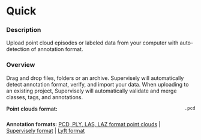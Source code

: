 # Quick

### Description

Upload point cloud episodes or labeled data from your computer with auto-detection of annotation format.

### Overview

Drag and drop files, folders or an archive. Supervisely will automatically detect annotation format, verify, and import your data.
When uploading to an existing project, Supervisely will automatically validate and merge classes, tags, and annotations.

<div style="display: grid; grid-template-columns: auto 1fr; grid-column-gap: 5px; grid-row-gap: 10px; grid-auto-rows: auto;">
  <b style="font-weight: 600; flex: none;" class="mr5">Point clouds format:</b>
  <span><code>.pcd</code></span>

<b style="font-weight: 600; flex: none;" class="mr5">Annotation formats:</b>
<span>
<a href="https://docs.supervisely.com/import-and-export/import/supported-formats-pointcloud/point_clouds" data-modal-href="https://raw.githubusercontent.com/supervisely-ecosystem/import-wizard-docs/master/converter_docs/point_cloud/point_clouds.md" data-key="sly-open-modal" data-modal-event="open-md-modal" >PCD, PLY, LAS, LAZ format point clouds</a><span> | </span>
<a href="https://docs.supervisely.com/import-and-export/import/supported-formats-pointcloud/supervisely" data-modal-href="https://raw.githubusercontent.com/supervisely-ecosystem/import-wizard-docs/master/converter_docs/point_cloud/supervisely.md" data-key="sly-open-modal" data-modal-event="open-md-modal" >Supervisely format</a><span> | </span>
<a href="https://docs.supervisely.com/import-and-export/import/supported-formats-pointcloud/lyft" data-modal-href="https://raw.githubusercontent.com/supervisely-ecosystem/import-wizard-docs/master/converter_docs/point_cloud/lyft.md" data-key="sly-open-modal" data-modal-event="open-md-modal" >Lyft format</a>
</span>

</div>
